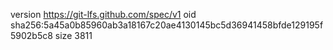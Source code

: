 version https://git-lfs.github.com/spec/v1
oid sha256:5a45a0b85960ab3a18167c20ae4130145bc5d36941458bfde129195f5902b5c8
size 3811
